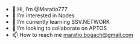 - 👋 Hi, I’m @Maratio777
- 👀 I’m interested in Nodes
- 🌱 I’m currently learning SSV.NETWORK
- 💞️ I’m looking to collaborate on APTOS
- 📫 How to reach me maratio.bogach@gmail.com

<!---
Maratio777/Maratio777 is a ✨ special ✨ repository because its `README.md` (this file) appears on your GitHub profile.
You can click the Preview link to take a look at your changes.
--->
